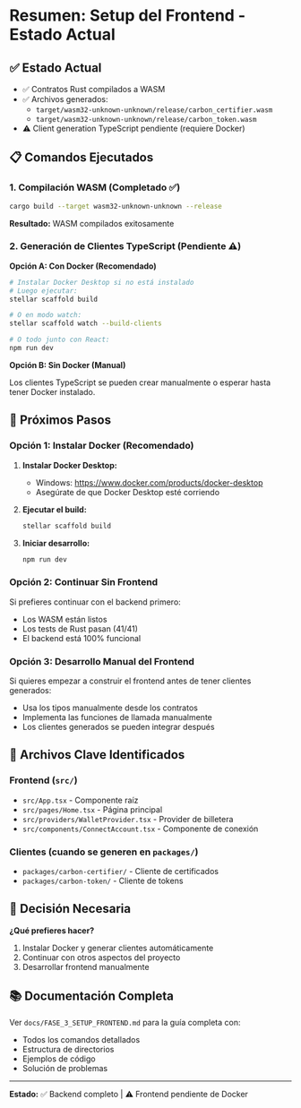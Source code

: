 # Resumen: Setup del Frontend - Estado Actual

## ✅ Estado Actual

- ✅ Contratos Rust compilados a WASM
- ✅ Archivos generados:
  - `target/wasm32-unknown-unknown/release/carbon_certifier.wasm`
  - `target/wasm32-unknown-unknown/release/carbon_token.wasm`
- ⚠️ Client generation TypeScript pendiente (requiere Docker)

## 📋 Comandos Ejecutados

### 1. Compilación WASM (Completado ✅)

```bash
cargo build --target wasm32-unknown-unknown --release
```

**Resultado:** WASM compilados exitosamente

### 2. Generación de Clientes TypeScript (Pendiente ⚠️)

**Opción A: Con Docker (Recomendado)**

```bash
# Instalar Docker Desktop si no está instalado
# Luego ejecutar:
stellar scaffold build

# O en modo watch:
stellar scaffold watch --build-clients

# O todo junto con React:
npm run dev
```

**Opción B: Sin Docker (Manual)**

Los clientes TypeScript se pueden crear manualmente o esperar hasta tener Docker instalado.

## 🔧 Próximos Pasos

### Opción 1: Instalar Docker (Recomendado)

1. **Instalar Docker Desktop:**
   - Windows: https://www.docker.com/products/docker-desktop
   - Asegúrate de que Docker Desktop esté corriendo

2. **Ejecutar el build:**
   ```bash
   stellar scaffold build
   ```

3. **Iniciar desarrollo:**
   ```bash
   npm run dev
   ```

### Opción 2: Continuar Sin Frontend

Si prefieres continuar con el backend primero:
- Los WASM están listos
- Los tests de Rust pasan (41/41)
- El backend está 100% funcional

### Opción 3: Desarrollo Manual del Frontend

Si quieres empezar a construir el frontend antes de tener clientes generados:
- Usa los tipos manualmente desde los contratos
- Implementa las funciones de llamada manualmente
- Los clientes generados se pueden integrar después

## 📁 Archivos Clave Identificados

### Frontend (`src/`)
- `src/App.tsx` - Componente raíz
- `src/pages/Home.tsx` - Página principal
- `src/providers/WalletProvider.tsx` - Provider de billetera
- `src/components/ConnectAccount.tsx` - Componente de conexión

### Clientes (cuando se generen en `packages/`)
- `packages/carbon-certifier/` - Cliente de certificados
- `packages/carbon-token/` - Cliente de tokens

## 🎯 Decisión Necesaria

**¿Qué prefieres hacer?**

1. Instalar Docker y generar clientes automáticamente
2. Continuar con otros aspectos del proyecto
3. Desarrollar frontend manualmente

## 📚 Documentación Completa

Ver `docs/FASE_3_SETUP_FRONTEND.md` para la guía completa con:
- Todos los comandos detallados
- Estructura de directorios
- Ejemplos de código
- Solución de problemas

---

**Estado:** ✅ Backend completo | ⚠️ Frontend pendiente de Docker
